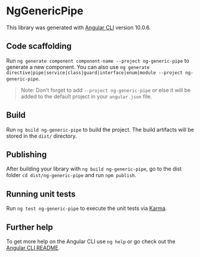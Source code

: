 # NgGenericPipe

This library was generated with [Angular CLI](https://github.com/angular/angular-cli) version 10.0.6.

## Code scaffolding

Run `ng generate component component-name --project ng-generic-pipe` to generate a new component. You can also use `ng generate directive|pipe|service|class|guard|interface|enum|module --project ng-generic-pipe`.
> Note: Don't forget to add `--project ng-generic-pipe` or else it will be added to the default project in your `angular.json` file. 

## Build

Run `ng build ng-generic-pipe` to build the project. The build artifacts will be stored in the `dist/` directory.

## Publishing

After building your library with `ng build ng-generic-pipe`, go to the dist folder `cd dist/ng-generic-pipe` and run `npm publish`.

## Running unit tests

Run `ng test ng-generic-pipe` to execute the unit tests via [Karma](https://karma-runner.github.io).

## Further help

To get more help on the Angular CLI use `ng help` or go check out the [Angular CLI README](https://github.com/angular/angular-cli/blob/master/README.md).
